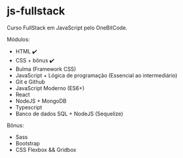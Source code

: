 # js-fullstack

Curso FullStack em JavaScript pelo OneBitCode.

Módulos:

- HTML ✔️
- CSS + bônus ✔️
- Bulma (Framework CSS) 
- JavaScript + Lógica de programação (Essencial ao intermediário)
- Git e Github
- JavaScript Moderno (ES6+)
- React
- NodeJS + MongoDB
- Typescript
- Banco de dados SQL + NodeJS (Sequelize)

Bônus: 
  - Sass
  - Bootstrap
  - CSS Flexbox && Gridbox 
  
